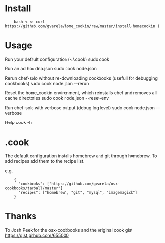 Install
=======
        bash < <( curl https://github.com/gvarela/home_cookin/raw/master/install-homecookin )

Usage
=====
Run your default configuration (~/.cook)
        sudo cook

Run an ad hoc dna.json
        sudo cook node.json

Rerun chef-solo without re-downloading cookbooks (usefull for debugging cookbooks)
        sudo cook node.json --rerun

Reset the home_cookin environment, which reinstalls chef and removes all cache directories
        sudo cook node.json --reset-env

Run chef-solo with verbose output (debug log level)
        sudo cook node.json --verbose

Help
        cook -h

.cook
======
The default configuration installs homebrew and git through homebrew. To add recipes add them to the recipe list.

e.g.

        {
          "cookbooks": ["https://github.com/gvarela/osx-cookbooks/tarball/master"]
          "recipes": ["homebrew", "git", "mysql", "imagemagick"]  
        }

Thanks
=====
To Josh Peek for the osx-cookbooks and the original cook gist https://gist.github.com/655000
